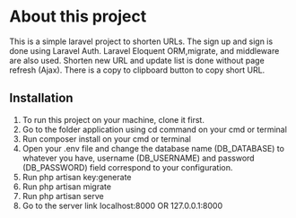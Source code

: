 # About this project
This is a simple laravel project to shorten URLs. The sign up and sign is done using Laravel Auth. Laravel Eloquent ORM,migrate, and middleware are also used. Shorten new URL and update list is done without page refresh (Ajax). There is a copy to clipboard button to copy short URL.

## Installation
1. To run this project on your machine, clone it first.
2. Go to the folder application using cd command on your cmd or terminal
3. Run composer install on your cmd or terminal
4. Open your .env file and change the database name (DB_DATABASE) to whatever you have, username (DB_USERNAME) and password (DB_PASSWORD) field correspond to your configuration.
5. Run php artisan key:generate
6. Run php artisan migrate
7. Run php artisan serve
8. Go to the server link localhost:8000 OR 127.0.0.1:8000
